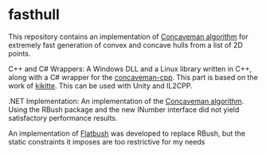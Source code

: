 # fasthull

This repository contains an implementation of [Concaveman algorithm](https://github.com/mapbox/concaveman) for extremely fast generation of convex and concave hulls from a list of 2D points.

C++ and C# Wrappers: A Windows DLL and a Linux library written in C++, along with a C# wrapper for the [concaveman-cpp](https://github.com/sadaszewski/concaveman-cpp). This part is based on the work of [kikitte](https://github.com/kikitte/concaveman-csharp). This can be used with Unity and IL2CPP.

.NET Implementation: An implementation of the [Concaveman algorithm](https://github.com/mapbox/concaveman). Using the RBush package and the new INumber<T> interface did not yield satisfactory performance results. 

An implementation of [Flatbush](https://github.com/mourner/flatbush) was developed to replace RBush, but the static constraints it imposes are too restrictive for my needs